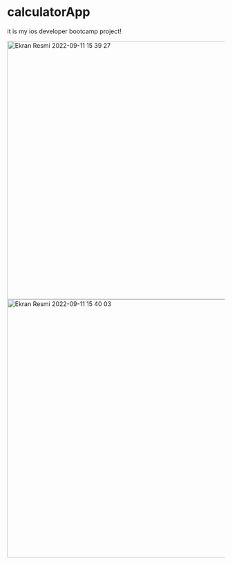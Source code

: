 # calculatorApp

it is my ios developer bootcamp project!


<img width="597" alt="Ekran Resmi 2022-09-11 15 39 27" src="https://user-images.githubusercontent.com/46723964/189528135-1f44646e-7412-4009-8d53-5bfcb317e7e4.png">
<img width="597" alt="Ekran Resmi 2022-09-11 15 40 03" src="https://user-images.githubusercontent.com/46723964/189528137-0e9193a9-1809-4239-a00c-0a99272800c4.png">
